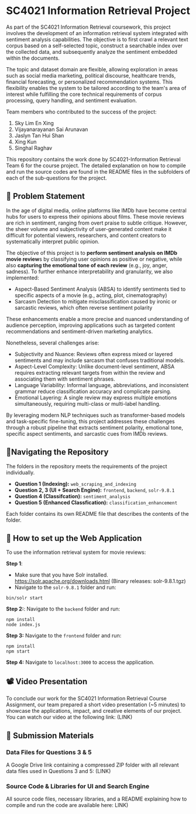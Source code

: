 # SC4021 Information Retrieval Project

As part of the SC4021 Information Retrieval coursework, this project involves the development of an information retrieval system integrated with sentiment analysis capabilities. The objective is to first crawl a relevant text corpus based on a self-selected topic, construct a searchable index over the collected data, and subsequently analyze the sentiment embedded within the documents.

The topic and dataset domain are flexible, allowing exploration in areas such as social media marketing, political discourse, healthcare trends, financial forecasting, or personalized recommendation systems. This flexibility enables the system to be tailored according to the team's area of interest while fulfilling the core technical requirements of corpus processing, query handling, and sentiment evaluation.

Team members who contributed to the success of the project:
1. Sky Lim En Xing
2. Vijayanarayanan Sai Arunavan
3. Jaslyn Tan Hui Shan
4. Xing Kun
5. Singhal Raghav

This repository contains the work done by SC4021-Information Retrieval Team 6 for the course project. The detailed explanation on how to compile and run the source codes are found in the README files in the subfolders of each of the sub-questions for the project.


## 📄 Problem Statement
In the age of digital media, online platforms like IMDb have become central hubs for users to express their opinions about films. These movie reviews are rich in sentiment, ranging from overt praise to subtle critique. However, the sheer volume and subjectivity of user-generated content make it difficult for potential viewers, researchers, and content creators to systematically interpret public opinion.

The objective of this project is to **perform sentiment analysis on IMDb movie review**s by classifying user opinions as positive or negative, while also **capturing the emotional tone of each review** (e.g., joy, anger, sadness). To further enhance interpretability and granularity, we also implemented:
* Aspect-Based Sentiment Analysis (ABSA) to identify sentiments tied to specific aspects of a movie (e.g., acting, plot, cinematography)
* Sarcasm Detection to mitigate misclassification caused by ironic or sarcastic reviews, which often reverse sentiment polarity

These enhancements enable a more precise and nuanced understanding of audience perception, improving applications such as targeted content recommendations and sentiment-driven marketing analytics.

Nonetheless, several challenges arise:
* Subjectivity and Nuance: Reviews often express mixed or layered sentiments and may include sarcasm that confuses traditional models.
* Aspect-Level Complexity: Unlike document-level sentiment, ABSA requires extracting relevant targets from within the review and associating them with sentiment phrases.
* Language Variability: Informal language, abbreviations, and inconsistent grammar reduce classification accuracy and complicate parsing.
* Emotional Layering: A single review may express multiple emotions simultaneously, requiring multi-class or multi-label handling.

By leveraging modern NLP techniques such as transformer-based models and task-specific fine-tuning, this project addresses these challenges through a robust pipeline that extracts sentiment polarity, emotional tone, specific aspect sentiments, and sarcastic cues from IMDb reviews.

## 🎯Navigating the Repository
The folders in the repository meets the requirements of the project individually. 

* **Question 1 (Indexing):** `web_scraping_and_indexing`
* **Question 2, 3 (UI + Search Engine):** `frontend`, `backend`, `solr-9.8.1`
* **Question 4 (Classifcation):** `sentiment_analysis`
* **Question 5 (Enhanced Classfication):** `classification_enhancement`

Each folder contains its own README file that describes the contents of the folder.

## 🔧 How to set up the Web Application
To use the information retrieval system for movie reviews:

**Step 1**: 
* Make sure that you have Solr installed. https://solr.apache.org/downloads.html (Binary releases: solr-9.8.1.tgz)
* Navigate to the `solr-9.8.1` folder and run:
```
bin/solr start
```

**Step 2:**: Navigate to the `backend` folder and run:
```
npm install 
node index.js
```

**Step 3:** Navigate to the `frontend` folder and run:
```
npm install
npm start
```

**Step 4:** Navigate to `localhost:3000` to access the application. 


## 📽️ Video Presentation
To conclude our work for the SC4021 Information Retrieval Course Assignment, our team prepared a short video presentation (~5 minutes) to showcase the applications, impact, and creative elements of our project.
You can watch our video at the following link:
(LINK)

## 📁 Submission Materials
### Data Files for Questions 3 & 5
A Google Drive link containing a compressed ZIP folder with all relevant data files used in Questions 3 and 5: (LINK)

### Source Code & Libraries for UI and Search Engine
All source code files, necessary libraries, and a README explaining how to compile and run the code are available here: LINK)


